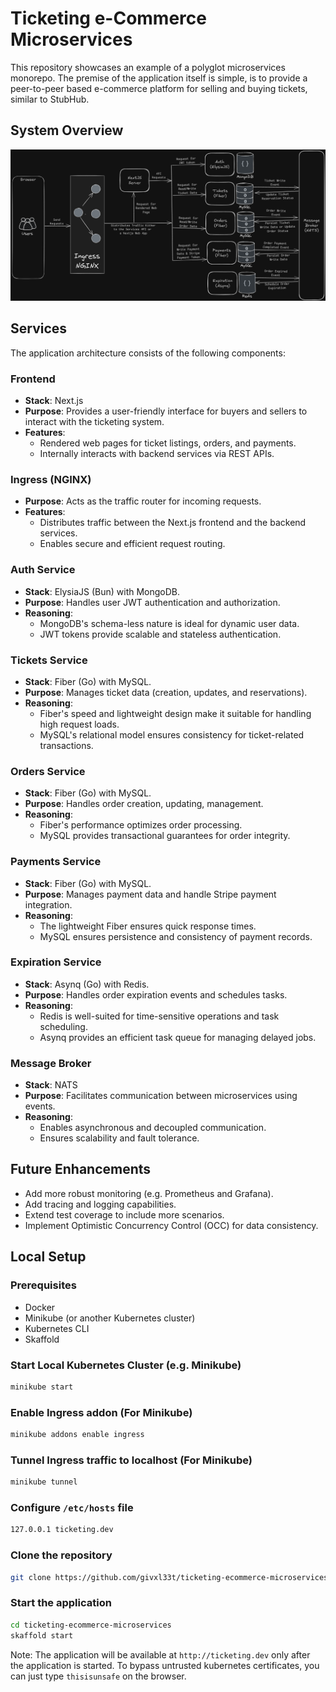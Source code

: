 
# Ticketing e-Commerce Microservices
This repository showcases an example of a polyglot microservices monorepo. The premise of the application itself is simple, is to provide a peer-to-peer based e-commerce platform for selling and buying tickets, similar to StubHub.

## System Overview
![system-overview](.github/assets/system_overview.png)

## Services
The application architecture consists of the following components:

### Frontend
- **Stack**: Next.js
- **Purpose**: Provides a user-friendly interface for buyers and sellers to interact with the ticketing system.
- **Features**: 
  - Rendered web pages for ticket listings, orders, and payments.
  - Internally interacts with backend services via REST APIs.

### Ingress (NGINX)
- **Purpose**: Acts as the traffic router for incoming requests.
- **Features**: 
  - Distributes traffic between the Next.js frontend and the backend services.
  - Enables secure and efficient request routing.

### Auth Service
- **Stack**: ElysiaJS (Bun) with MongoDB.
- **Purpose**: Handles user JWT authentication and authorization.
- **Reasoning**: 
  - MongoDB's schema-less nature is ideal for dynamic user data.
  - JWT tokens provide scalable and stateless authentication.

### Tickets Service
- **Stack**: Fiber (Go) with MySQL.
- **Purpose**: Manages ticket data (creation, updates, and reservations).
- **Reasoning**: 
  - Fiber's speed and lightweight design make it suitable for handling high request loads.
  - MySQL's relational model ensures consistency for ticket-related transactions.

### Orders Service
- **Stack**: Fiber (Go) with MySQL.
- **Purpose**: Handles order creation, updating, management.
- **Reasoning**: 
  - Fiber's performance optimizes order processing.
  - MySQL provides transactional guarantees for order integrity.

### Payments Service
- **Stack**: Fiber (Go) with MySQL.
- **Purpose**: Manages payment data and handle Stripe payment integration.
- **Reasoning**: 
  - The lightweight Fiber ensures quick response times.
  - MySQL ensures persistence and consistency of payment records.

### Expiration Service
- **Stack**: Asynq (Go) with Redis.
- **Purpose**: Handles order expiration events and schedules tasks.
- **Reasoning**: 
  - Redis is well-suited for time-sensitive operations and task scheduling.
  - Asynq provides an efficient task queue for managing delayed jobs.

### Message Broker
- **Stack**: NATS
- **Purpose**: Facilitates communication between microservices using events.
- **Reasoning**: 
  - Enables asynchronous and decoupled communication.
  - Ensures scalability and fault tolerance.

## Future Enhancements
- Add more robust monitoring (e.g. Prometheus and Grafana).
- Add tracing and logging capabilities.
- Extend test coverage to include more scenarios.
- Implement Optimistic Concurrency Control (OCC) for data consistency.

## Local Setup

### Prerequisites
- Docker
- Minikube (or another Kubernetes cluster)
- Kubernetes CLI
- Skaffold

### Start Local Kubernetes Cluster (e.g. Minikube)
```bash
minikube start
```
### Enable Ingress addon (For Minikube)
```bash
minikube addons enable ingress
```
### Tunnel Ingress traffic to localhost (For Minikube)
```bash
minikube tunnel
```
### Configure `/etc/hosts` file
```bash
127.0.0.1 ticketing.dev
```
### Clone the repository
```bash
git clone https://github.com/givxl33t/ticketing-ecommerce-microservices.git
```
### Start the application
```bash
cd ticketing-ecommerce-microservices
skaffold start
```
Note: The application will be available at `http://ticketing.dev` only after the application is started. To bypass untrusted kubernetes certificates, you can just type `thisisunsafe` on the browser.
